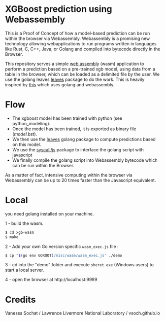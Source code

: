 # XGBoost prediction using Webassembly
This is a Proof of Concept of how a model-based prediction can be run within the browser via Webassembly.
Webassembly is a promising new technology allowing webapplications to run programs written in languages like Rust, C, C++, Java, or Golang and compiled into bytecode  directly in the Browser.

This repository serves a simple [web assembly](https://webassembly.org/) (wasm) application 
to perform a prediction based on a pre-trained xgb model, using data from a table in the browser, which can be loaded as a delimited file
by the user. We use the golang leaves  [leaves](https://gowalker.org/github.com/dmitryikh/leaves) package to do
the work. This is heavily inspired by  [this](https://vsoch.github.io/regression-wasm/) which uses golang and webassembly.

# Flow
- The xgboost model has been trained with python (see python_modeling).
- Once the model has been trained, it is exported as  binary file (*model.bst*).
- We then use the  [leaves](https://github.com/sajari/regression) golang package to compute predictions based on this model.
- We use the [syscall/js](https://golang.org/pkg/syscall/js/) package to interface the golang script with javascript
- We finally compile the golang script into Webassembly bytecode which can be run within the Browser.

As a matter of fact, intensive computing within the browser via Webassembly can be up to 20 times faster than the Javascript equivalent.


# Local

you need golang installed on your machine.

1 - build the wasm.

```bash
$ cd xgb-wasm
$ make
```

2 - Add your own Go version specific `wasm_exec.js` file :

```bash
$ cp "$(go env GOROOT)/misc/wasm/wasm_exec.js" ./demo
```

3 - cd into the "demo" folder and execute `sheret.exe` (Windows users) to start a local server.

4 - open the browser at http://localhost:9999


# Credits
Vanessa Sochat / Lawrence Livermore National Laboratory /  vsoch.github.io
